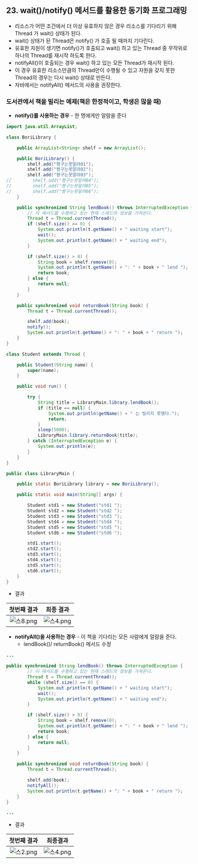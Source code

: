 ## 23. wait()/notify() 메서드를 활용한 동기화 프로그래밍

- 리소스가 어떤 조건에서 더 이상 유효하지 않은 경우 리소스를 기다리기 위해 Thread 가 wait() 상태가 된다.
- wait() 상태가 된 Thread은 notify() 가 호출 될 때까지 기다린다.
- 유효한 자원이 생기면 notify()가 호출되고 wait() 하고 있는 Thread 중 무작위로 하나의 Thread를 재시작 하도록 한다.
- notifyAll()이 호출되는 경우 wait() 하고 있는 모든 Thread가 재시작 된다.
- 이 경우 유효한 리소스만큼의 Thread만이 수행될 수 있고 자원을 갖지 못한 Thread의 경우는 다시 wait() 상태로 만든다.
- 자바에서는 notifyAll() 메서드의 사용을 권장한다.

### **도서관에서 책을 빌리는 예제(책은 한정적이고, 학생은 많을 때)**

- **notify()를 사용하는 경우** - 한 명에게만 알람을 준다

```java
import java.util.ArrayList;

class BoriLibrary {

    public ArrayList<String> shelf = new ArrayList();

    public BoriLibrary() {
        shelf.add("짱구는못말려01");
        shelf.add("짱구는못말려02");
        shelf.add("짱구는못말려03");
//        shelf.add("짱구는못말려04");
//        shelf.add("짱구는못말려05");
//        shelf.add("짱구는못말려06");
    }

    public synchronized String lendBook() throws InterruptedException {
        // 이 메서드를 수행하고 있는 현제 스레드의 정보를 가져온다.
        Thread t = Thread.currentThread();
        if (shelf.size() == 0) {
            System.out.println(t.getName() + " waiting start");
            wait();
            System.out.println(t.getName() + " waiting end");
        }

        if (shelf.size() > 0) {
            String book = shelf.remove(0);
            System.out.println(t.getName() + ": " + book + " lend ");
            return book;
        } else {
            return null;
        }
    }

    public synchronized void returnBook(String book) {
        Thread t = Thread.currentThread();

        shelf.add(book);
        notify();
        System.out.println(t.getName() + ": " + book + " return ");
    }
}

class Student extends Thread {

    public Student(String name) {
        super(name);
    }

    public void run() {

        try {
            String title = LibraryMain.library.lendBook();
            if (title == null) {
                System.out.println(getName() + " 는 빌리지 못했다.");
                return;
            }
            sleep(5000);
            LibraryMain.library.returnBook(title);
        } catch (InterruptedException e) {
            System.out.println(e);
        }
    }
}

public class LibraryMain {

    public static BoriLibrary library = new BoriLibrary();

    public static void main(String[] args) {

        Student std1 = new Student("std1 ");
        Student std2 = new Student("std2 ");
        Student std3 = new Student("std3 ");
        Student std4 = new Student("std4 ");
        Student std5 = new Student("std5 ");
        Student std6 = new Student("std6 ");

        std1.start();
        std2.start();
        std3.start();
        std4.start();
        std5.start();
        std6.start();
    }
}
```

- 결과

|첫번째 결과|최종 결과|
|:-:|:-:|
|![스8.png](https://t1.daumcdn.net/cafeattach/1Dzpp/ec28d2eeafda75a3022c76807236eb07480a7a68)|![스4.png](https://t1.daumcdn.net/cafeattach/1Dzpp/51fa126774f9e42989c20afa4799f4acdcf027b2)|

- **notifyAll()을 사용하는 경우** - 이 책을 기다리는 모든 사람에게 알람을 준다.
    - lendBook()/ returnBook() 메서드 수정

```java
...

public synchronized String lendBook() throws InterruptedException {
        // 이 메서드를 수행하고 있는 현제 스레드의 정보를 가져온다.
        Thread t = Thread.currentThread();
        while (shelf.size() == 0) {
            System.out.println(t.getName() + " waiting start");
            wait();
            System.out.println(t.getName() + " waiting end");
        }

        if (shelf.size() > 0) {
            String book = shelf.remove(0);
            System.out.println(t.getName() + ": " + book + " lend ");
            return book;
        } else {
            return null;
        }
    }

    public synchronized void returnBook(String book) {
        Thread t = Thread.currentThread();

        shelf.add(book);
        notifyAll();
        System.out.println(t.getName() + ": " + book + " return ");
    }
}

...
```

- 결과

|첫번째 결과|최종결과|
|:-:|:-:|
|![스2.png](https://t1.daumcdn.net/cafeattach/1Dzpp/38ead3c9728b1d4f404afc7af26916ca89a6afef)|![스4.png](https://t1.daumcdn.net/cafeattach/1Dzpp/1ff6266b4f0a98cdd76fcd44cc9f3a7093af13aa)|